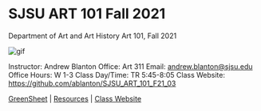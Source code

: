 **SJSU ART 101 Fall 2021**
======================
Department of Art and Art History
Art 101, Fall 2021

![gif](https://i.imgur.com/pS5lIDd.gif)

Instructor: Andrew Blanton
Office: Art 311
Email: andrew.blanton@sjsu.edu
Office Hours: W 1-3
Class Day/Time: TR 5:45-8:05
Class Website: https://github.com/ablanton/SJSU_ART_101_F21_03

[GreenSheet](https://github.com/ablanton/SJSU_ART_101_F21_03/blob/master/GREENSHEET.md)
| [Resources](https://github.com/ablanton/SJSU_ART_101_F21_03/blob/master/RESOURCES.md)
| [Class Website](https://github.com/ablanton/SJSU_ART_101_F21_03)

